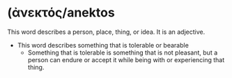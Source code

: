 # (ἀνεκτός/anektos
This word describes a person, place, thing, or idea. It is an adjective.
* This word describes something that is tolerable or bearable
    * Something that is tolerable is something that is not pleasant, but a person can endure or accept it while being with or experiencing that thing.
